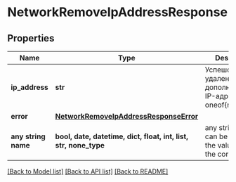 # NetworkRemoveIpAddressResponse


## Properties
Name | Type | Description | Notes
------------ | ------------- | ------------- | -------------
**ip_address** | **str** | Успешое удаление дополнительного IP-адресоа oneof{result} | [optional] 
**error** | [**NetworkRemoveIpAddressResponseError**](NetworkRemoveIpAddressResponseError.md) |  | [optional] 
**any string name** | **bool, date, datetime, dict, float, int, list, str, none_type** | any string name can be used but the value must be the correct type | [optional]

[[Back to Model list]](../README.md#documentation-for-models) [[Back to API list]](../README.md#documentation-for-api-endpoints) [[Back to README]](../README.md)



